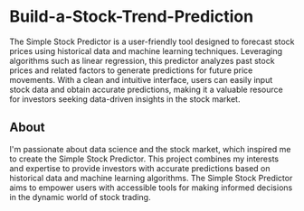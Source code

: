 # Build-a-Stock-Trend-Prediction

The Simple Stock Predictor is a user-friendly tool designed to forecast stock prices using historical data and machine learning techniques. Leveraging algorithms such as linear regression, this predictor analyzes past stock prices and related factors to generate predictions for future price movements. With a clean and intuitive interface, users can easily input stock data and obtain accurate predictions, making it a valuable resource for investors seeking data-driven insights in the stock market.

## About
I'm passionate about data science and the stock market, which inspired me to create the Simple Stock Predictor. This project combines my interests and expertise to provide investors with accurate predictions based on historical data and machine learning algorithms. The Simple Stock Predictor aims to empower users with accessible tools for making informed decisions in the dynamic world of stock trading.
